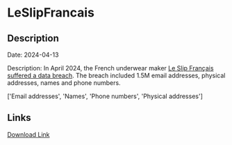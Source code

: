 # LeSlipFrancais

## Description

Date: 2024-04-13

Description:
In April 2024, the French underwear maker <a href="https://twitter.com/troyhunt/status/1780856574787064075" target="_blank" rel="noopener">Le Slip Français suffered a data breach</a>. The breach included 1.5M email addresses, physical addresses, names and phone numbers.


['Email addresses', 'Names', 'Phone numbers', 'Physical addresses']

## Links

[Download Link](https://link-to.net/1229997/685.615662616853/dynamic/?r=aHR0cHM6Ly93d3cubWVkaWFmaXJlLmNvbS92aWV3LzNrRU04c1d1S0JpenVpQi9sZXNsaXBmcmFuY2Fpcy5mci9maWxl)